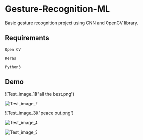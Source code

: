 # Gesture-Recognition-ML
Basic gesture recognition project using CNN and OpenCV library.

## Requirements
` Open CV `


` Keras `


` Python3 `

## Demo

![Test_image_1]("all the best.png")


![Test_image_2]("spock.png")


![Test_image_3]("peace out.png")


![Test_image_4]("fuck.png")


![Test_image_5]("you.png")
